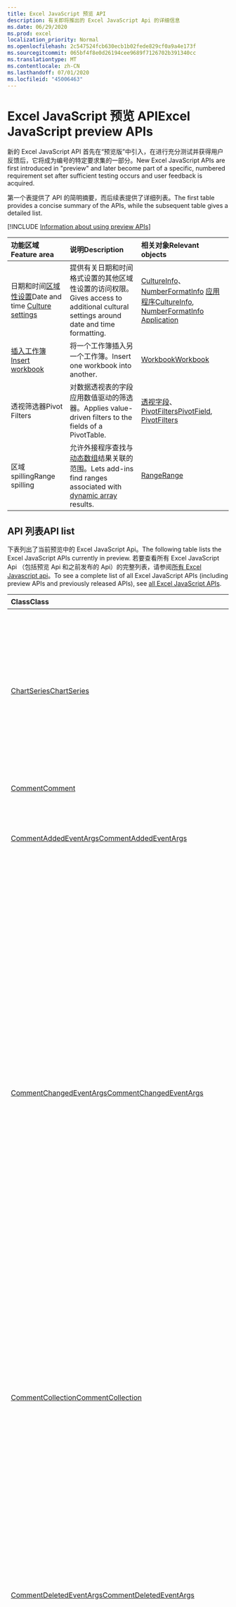 ```yaml
---
title: Excel JavaScript 预览 API
description: 有关即将推出的 Excel JavaScript Api 的详细信息
ms.date: 06/29/2020
ms.prod: excel
localization_priority: Normal
ms.openlocfilehash: 2c547524fcb630ecb1b02fede829cf0a9a4e173f
ms.sourcegitcommit: 065bf4f8e0d26194cee9689f7126702b391340cc
ms.translationtype: MT
ms.contentlocale: zh-CN
ms.lasthandoff: 07/01/2020
ms.locfileid: "45006463"
---
```

# <a name="excel-javascript-preview-apis"></a><span data-ttu-id="4e0f2-103">Excel JavaScript 预览 API</span><span class="sxs-lookup"><span data-stu-id="4e0f2-103">Excel JavaScript preview APIs</span></span>

<span data-ttu-id="4e0f2-104">新的 Excel JavaScript API 首先在“预览版”中引入，在进行充分测试并获得用户反馈后，它将成为编号的特定要求集的一部分。</span><span class="sxs-lookup"><span data-stu-id="4e0f2-104">New Excel JavaScript APIs are first introduced in "preview" and later become part of a specific, numbered requirement set after sufficient testing occurs and user feedback is acquired.</span></span>

<span data-ttu-id="4e0f2-105">第一个表提供了 API 的简明摘要，而后续表提供了详细列表。</span><span class="sxs-lookup"><span data-stu-id="4e0f2-105">The first table provides a concise summary of the APIs, while the subsequent table gives a detailed list.</span></span>

[!INCLUDE [Information about using preview APIs](../../includes/using-preview-apis-host.md)]

| <span data-ttu-id="4e0f2-106">功能区域</span><span class="sxs-lookup"><span data-stu-id="4e0f2-106">Feature area</span></span> | <span data-ttu-id="4e0f2-107">说明</span><span class="sxs-lookup"><span data-stu-id="4e0f2-107">Description</span></span> | <span data-ttu-id="4e0f2-108">相关对象</span><span class="sxs-lookup"><span data-stu-id="4e0f2-108">Relevant objects</span></span> |
|:--- |:--- |:--- |
| <span data-ttu-id="4e0f2-109">日期和时间[区域性设置](../../excel/excel-add-ins-workbooks.md#access-application-culture-settings)</span><span class="sxs-lookup"><span data-stu-id="4e0f2-109">Date and time [Culture settings](../../excel/excel-add-ins-workbooks.md#access-application-culture-settings)</span></span> | <span data-ttu-id="4e0f2-110">提供有关日期和时间格式设置的其他区域性设置的访问权限。</span><span class="sxs-lookup"><span data-stu-id="4e0f2-110">Gives access to additional cultural settings around date and time formatting.</span></span> | <span data-ttu-id="4e0f2-111">[CultureInfo](/javascript/api/excel/excel.cultureinfo)、 [NumberFormatInfo](/javascript/api/excel/excel.numberformatinfo) [应用程序](/javascript/api/excel/excel.application)</span><span class="sxs-lookup"><span data-stu-id="4e0f2-111">[CultureInfo](/javascript/api/excel/excel.cultureinfo), [NumberFormatInfo](/javascript/api/excel/excel.numberformatinfo) [Application](/javascript/api/excel/excel.application)</span></span> |
| [<span data-ttu-id="4e0f2-112">插入工作簿</span><span class="sxs-lookup"><span data-stu-id="4e0f2-112">Insert workbook</span></span>](../../excel/excel-add-ins-workbooks.md#insert-a-copy-of-an-existing-workbook-into-the-current-one-preview) | <span data-ttu-id="4e0f2-113">将一个工作簿插入另一个工作簿。</span><span class="sxs-lookup"><span data-stu-id="4e0f2-113">Insert one workbook into another.</span></span>  | [<span data-ttu-id="4e0f2-114">Workbook</span><span class="sxs-lookup"><span data-stu-id="4e0f2-114">Workbook</span></span>](/javascript/api/excel/excel.worksheetcollection) |
| <span data-ttu-id="4e0f2-115">透视筛选器</span><span class="sxs-lookup"><span data-stu-id="4e0f2-115">Pivot Filters</span></span> | <span data-ttu-id="4e0f2-116">对数据透视表的字段应用数值驱动的筛选器。</span><span class="sxs-lookup"><span data-stu-id="4e0f2-116">Applies value-driven filters to the fields of a PivotTable.</span></span> | <span data-ttu-id="4e0f2-117">[透视字段](/javascript/api/excel/excel.pivotfield#applyfilter-filter-)、 [PivotFilters](/javascript/api/excel/excel.pivotFilters)</span><span class="sxs-lookup"><span data-stu-id="4e0f2-117">[PivotField](/javascript/api/excel/excel.pivotfield#applyfilter-filter-), [PivotFilters](/javascript/api/excel/excel.pivotFilters)</span></span> |
|<span data-ttu-id="4e0f2-118">区域 spilling</span><span class="sxs-lookup"><span data-stu-id="4e0f2-118">Range spilling</span></span> | <span data-ttu-id="4e0f2-119">允许外接程序查找与[动态数组](https://support.microsoft.com/office/205c6b06-03ba-4151-89a1-87a7eb36e531)结果关联的范围。</span><span class="sxs-lookup"><span data-stu-id="4e0f2-119">Lets add-ins find ranges associated with [dynamic array](https://support.microsoft.com/office/205c6b06-03ba-4151-89a1-87a7eb36e531) results.</span></span> | [<span data-ttu-id="4e0f2-120">Range</span><span class="sxs-lookup"><span data-stu-id="4e0f2-120">Range</span></span>](/javascript/api/excel/excel.range) |

## <a name="api-list"></a><span data-ttu-id="4e0f2-121">API 列表</span><span class="sxs-lookup"><span data-stu-id="4e0f2-121">API list</span></span>

<span data-ttu-id="4e0f2-122">下表列出了当前预览中的 Excel JavaScript Api。</span><span class="sxs-lookup"><span data-stu-id="4e0f2-122">The following table lists the Excel JavaScript APIs currently in preview.</span></span> <span data-ttu-id="4e0f2-123">若要查看所有 Excel JavaScript Api （包括预览 Api 和之前发布的 Api）的完整列表，请参阅[所有 Excel Javascript api](/javascript/api/excel?view=excel-js-preview)。</span><span class="sxs-lookup"><span data-stu-id="4e0f2-123">To see a complete list of all Excel JavaScript APIs (including preview APIs and previously released APIs), see [all Excel JavaScript APIs](/javascript/api/excel?view=excel-js-preview).</span></span>

| <span data-ttu-id="4e0f2-124">Class</span><span class="sxs-lookup"><span data-stu-id="4e0f2-124">Class</span></span> | <span data-ttu-id="4e0f2-125">域</span><span class="sxs-lookup"><span data-stu-id="4e0f2-125">Fields</span></span> | <span data-ttu-id="4e0f2-126">说明</span><span class="sxs-lookup"><span data-stu-id="4e0f2-126">Description</span></span> |
|:---|:---|:---|
|[<span data-ttu-id="4e0f2-127">ChartSeries</span><span class="sxs-lookup"><span data-stu-id="4e0f2-127">ChartSeries</span></span>](/javascript/api/excel/excel.chartseries)|[<span data-ttu-id="4e0f2-128">getDimensionValues （维： ChartSeriesDimension）</span><span class="sxs-lookup"><span data-stu-id="4e0f2-128">getDimensionValues(dimension: Excel.ChartSeriesDimension)</span></span>](/javascript/api/excel/excel.chartseries#getdimensionvalues-dimension-)|<span data-ttu-id="4e0f2-129">从图表系列的单个维中获取值。</span><span class="sxs-lookup"><span data-stu-id="4e0f2-129">Gets the values from a single dimension of the chart series.</span></span> <span data-ttu-id="4e0f2-130">这些值可以是类别值，也可以是数据值，具体取决于指定的维度和为图表系列映射数据的方式。</span><span class="sxs-lookup"><span data-stu-id="4e0f2-130">These could be either category values or data values, depending on the dimension specified and how the data is mapped for the chart series.</span></span>|
|[<span data-ttu-id="4e0f2-131">Comment</span><span class="sxs-lookup"><span data-stu-id="4e0f2-131">Comment</span></span>](/javascript/api/excel/excel.comment)|[<span data-ttu-id="4e0f2-132">contentType</span><span class="sxs-lookup"><span data-stu-id="4e0f2-132">contentType</span></span>](/javascript/api/excel/excel.comment#contenttype)|<span data-ttu-id="4e0f2-133">获取注释的内容类型。</span><span class="sxs-lookup"><span data-stu-id="4e0f2-133">Gets the content type of the comment.</span></span>|
|[<span data-ttu-id="4e0f2-134">CommentAddedEventArgs</span><span class="sxs-lookup"><span data-stu-id="4e0f2-134">CommentAddedEventArgs</span></span>](/javascript/api/excel/excel.commentaddedeventargs)|[<span data-ttu-id="4e0f2-135">commentDetails</span><span class="sxs-lookup"><span data-stu-id="4e0f2-135">commentDetails</span></span>](/javascript/api/excel/excel.commentaddedeventargs#commentdetails)|<span data-ttu-id="4e0f2-136">获取 `CommentDetail` 包含其相关答复的注释 ID 和 id 的数组。</span><span class="sxs-lookup"><span data-stu-id="4e0f2-136">Gets the `CommentDetail` array that contains the comment ID and IDs of its related replies.</span></span>|
||[<span data-ttu-id="4e0f2-137">source</span><span class="sxs-lookup"><span data-stu-id="4e0f2-137">source</span></span>](/javascript/api/excel/excel.commentaddedeventargs#source)|<span data-ttu-id="4e0f2-138">指定时间源。</span><span class="sxs-lookup"><span data-stu-id="4e0f2-138">Specifies the source of the event.</span></span> <span data-ttu-id="4e0f2-139">有关详细信息，请参阅 `Excel.EventSource`。</span><span class="sxs-lookup"><span data-stu-id="4e0f2-139">See `Excel.EventSource` for details.</span></span>|
||[<span data-ttu-id="4e0f2-140">type</span><span class="sxs-lookup"><span data-stu-id="4e0f2-140">type</span></span>](/javascript/api/excel/excel.commentaddedeventargs#type)|<span data-ttu-id="4e0f2-141">获取事件的类型。</span><span class="sxs-lookup"><span data-stu-id="4e0f2-141">Gets the type of the event.</span></span> <span data-ttu-id="4e0f2-142">有关详细信息，请参阅 `Excel.EventType`。</span><span class="sxs-lookup"><span data-stu-id="4e0f2-142">See `Excel.EventType` for details.</span></span>|
||[<span data-ttu-id="4e0f2-143">worksheetId</span><span class="sxs-lookup"><span data-stu-id="4e0f2-143">worksheetId</span></span>](/javascript/api/excel/excel.commentaddedeventargs#worksheetid)|<span data-ttu-id="4e0f2-144">获取发生事件的工作表的 ID。</span><span class="sxs-lookup"><span data-stu-id="4e0f2-144">Gets the ID of the worksheet in which the event happened.</span></span>|
|[<span data-ttu-id="4e0f2-145">CommentChangedEventArgs</span><span class="sxs-lookup"><span data-stu-id="4e0f2-145">CommentChangedEventArgs</span></span>](/javascript/api/excel/excel.commentchangedeventargs)|[<span data-ttu-id="4e0f2-146">changeType</span><span class="sxs-lookup"><span data-stu-id="4e0f2-146">changeType</span></span>](/javascript/api/excel/excel.commentchangedeventargs#changetype)|<span data-ttu-id="4e0f2-147">获取表示已更改事件的触发方式的更改类型。</span><span class="sxs-lookup"><span data-stu-id="4e0f2-147">Gets the change type that represents how the changed event is triggered.</span></span>|
||[<span data-ttu-id="4e0f2-148">commentDetails</span><span class="sxs-lookup"><span data-stu-id="4e0f2-148">commentDetails</span></span>](/javascript/api/excel/excel.commentchangedeventargs#commentdetails)|<span data-ttu-id="4e0f2-149">获取 `CommentDetail` 包含其相关答复的注释 ID 和 id 的数组。</span><span class="sxs-lookup"><span data-stu-id="4e0f2-149">Gets the `CommentDetail` array which contains the comment ID and IDs of its related replies.</span></span>|
||[<span data-ttu-id="4e0f2-150">source</span><span class="sxs-lookup"><span data-stu-id="4e0f2-150">source</span></span>](/javascript/api/excel/excel.commentchangedeventargs#source)|<span data-ttu-id="4e0f2-151">指定时间源。</span><span class="sxs-lookup"><span data-stu-id="4e0f2-151">Specifies the source of the event.</span></span> <span data-ttu-id="4e0f2-152">有关详细信息，请参阅 `Excel.EventSource`。</span><span class="sxs-lookup"><span data-stu-id="4e0f2-152">See `Excel.EventSource` for details.</span></span>|
||[<span data-ttu-id="4e0f2-153">type</span><span class="sxs-lookup"><span data-stu-id="4e0f2-153">type</span></span>](/javascript/api/excel/excel.commentchangedeventargs#type)|<span data-ttu-id="4e0f2-154">获取事件的类型。</span><span class="sxs-lookup"><span data-stu-id="4e0f2-154">Gets the type of the event.</span></span> <span data-ttu-id="4e0f2-155">有关详细信息，请参阅 `Excel.EventType`。</span><span class="sxs-lookup"><span data-stu-id="4e0f2-155">See `Excel.EventType` for details.</span></span>|
||[<span data-ttu-id="4e0f2-156">worksheetId</span><span class="sxs-lookup"><span data-stu-id="4e0f2-156">worksheetId</span></span>](/javascript/api/excel/excel.commentchangedeventargs#worksheetid)|<span data-ttu-id="4e0f2-157">获取发生事件的工作表的 ID。</span><span class="sxs-lookup"><span data-stu-id="4e0f2-157">Gets the ID of the worksheet in which the event happened.</span></span>|
|[<span data-ttu-id="4e0f2-158">CommentCollection</span><span class="sxs-lookup"><span data-stu-id="4e0f2-158">CommentCollection</span></span>](/javascript/api/excel/excel.commentcollection)|[<span data-ttu-id="4e0f2-159">onAdded</span><span class="sxs-lookup"><span data-stu-id="4e0f2-159">onAdded</span></span>](/javascript/api/excel/excel.commentcollection#onadded)|<span data-ttu-id="4e0f2-160">添加注释时发生。</span><span class="sxs-lookup"><span data-stu-id="4e0f2-160">Occurs when the comments are added.</span></span>|
||[<span data-ttu-id="4e0f2-161">onChanged</span><span class="sxs-lookup"><span data-stu-id="4e0f2-161">onChanged</span></span>](/javascript/api/excel/excel.commentcollection#onchanged)|<span data-ttu-id="4e0f2-162">当注释集合中的批注或答复发生更改时发生，包括答复被删除的时间。</span><span class="sxs-lookup"><span data-stu-id="4e0f2-162">Occurs when comments or replies in a comment collection are changed, including when replies are deleted.</span></span>|
||[<span data-ttu-id="4e0f2-163">onDeleted</span><span class="sxs-lookup"><span data-stu-id="4e0f2-163">onDeleted</span></span>](/javascript/api/excel/excel.commentcollection#ondeleted)|<span data-ttu-id="4e0f2-164">在注释集合中删除批注时发生。</span><span class="sxs-lookup"><span data-stu-id="4e0f2-164">Occurs when comments are deleted in the comment collection.</span></span>|
|[<span data-ttu-id="4e0f2-165">CommentDeletedEventArgs</span><span class="sxs-lookup"><span data-stu-id="4e0f2-165">CommentDeletedEventArgs</span></span>](/javascript/api/excel/excel.commentdeletedeventargs)|[<span data-ttu-id="4e0f2-166">commentDetails</span><span class="sxs-lookup"><span data-stu-id="4e0f2-166">commentDetails</span></span>](/javascript/api/excel/excel.commentdeletedeventargs#commentdetails)|<span data-ttu-id="4e0f2-167">获取 `CommentDetail` 包含其相关答复的注释 ID 和 id 的数组。</span><span class="sxs-lookup"><span data-stu-id="4e0f2-167">Gets the `CommentDetail` array that contains the comment ID and IDs of its related replies.</span></span>|
||[<span data-ttu-id="4e0f2-168">source</span><span class="sxs-lookup"><span data-stu-id="4e0f2-168">source</span></span>](/javascript/api/excel/excel.commentdeletedeventargs#source)|<span data-ttu-id="4e0f2-169">指定时间源。</span><span class="sxs-lookup"><span data-stu-id="4e0f2-169">Specifies the source of the event.</span></span> <span data-ttu-id="4e0f2-170">有关详细信息，请参阅 `Excel.EventSource`。</span><span class="sxs-lookup"><span data-stu-id="4e0f2-170">See `Excel.EventSource` for details.</span></span>|
||[<span data-ttu-id="4e0f2-171">type</span><span class="sxs-lookup"><span data-stu-id="4e0f2-171">type</span></span>](/javascript/api/excel/excel.commentdeletedeventargs#type)|<span data-ttu-id="4e0f2-172">获取事件的类型。</span><span class="sxs-lookup"><span data-stu-id="4e0f2-172">Gets the type of the event.</span></span> <span data-ttu-id="4e0f2-173">有关详细信息，请参阅 `Excel.EventType`。</span><span class="sxs-lookup"><span data-stu-id="4e0f2-173">See `Excel.EventType` for details.</span></span>|
||[<span data-ttu-id="4e0f2-174">worksheetId</span><span class="sxs-lookup"><span data-stu-id="4e0f2-174">worksheetId</span></span>](/javascript/api/excel/excel.commentdeletedeventargs#worksheetid)|<span data-ttu-id="4e0f2-175">获取发生事件的工作表的 ID。</span><span class="sxs-lookup"><span data-stu-id="4e0f2-175">Gets the ID of the worksheet in which the event happened.</span></span>|
|[<span data-ttu-id="4e0f2-176">CommentDetail</span><span class="sxs-lookup"><span data-stu-id="4e0f2-176">CommentDetail</span></span>](/javascript/api/excel/excel.commentdetail)|[<span data-ttu-id="4e0f2-177">commentId</span><span class="sxs-lookup"><span data-stu-id="4e0f2-177">commentId</span></span>](/javascript/api/excel/excel.commentdetail#commentid)|<span data-ttu-id="4e0f2-178">表示注释的 ID。</span><span class="sxs-lookup"><span data-stu-id="4e0f2-178">Represents the ID of comment.</span></span>|
||[<span data-ttu-id="4e0f2-179">replyIds</span><span class="sxs-lookup"><span data-stu-id="4e0f2-179">replyIds</span></span>](/javascript/api/excel/excel.commentdetail#replyids)|<span data-ttu-id="4e0f2-180">表示相关答复的 Id 属于注释。</span><span class="sxs-lookup"><span data-stu-id="4e0f2-180">Represents the IDs of the related replies belong to comment.</span></span>|
|[<span data-ttu-id="4e0f2-181">CommentReply</span><span class="sxs-lookup"><span data-stu-id="4e0f2-181">CommentReply</span></span>](/javascript/api/excel/excel.commentreply)|[<span data-ttu-id="4e0f2-182">contentType</span><span class="sxs-lookup"><span data-stu-id="4e0f2-182">contentType</span></span>](/javascript/api/excel/excel.commentreply#contenttype)|<span data-ttu-id="4e0f2-183">答复的内容类型。</span><span class="sxs-lookup"><span data-stu-id="4e0f2-183">The content type of the reply.</span></span>|
|[<span data-ttu-id="4e0f2-184">CultureInfo</span><span class="sxs-lookup"><span data-stu-id="4e0f2-184">CultureInfo</span></span>](/javascript/api/excel/excel.cultureinfo)|[<span data-ttu-id="4e0f2-185">datetimeFormat</span><span class="sxs-lookup"><span data-stu-id="4e0f2-185">datetimeFormat</span></span>](/javascript/api/excel/excel.cultureinfo#datetimeformat)|<span data-ttu-id="4e0f2-186">定义适当的区域性格式，以显示日期和时间。</span><span class="sxs-lookup"><span data-stu-id="4e0f2-186">Defines the culturally appropriate format of displaying date and time.</span></span> <span data-ttu-id="4e0f2-187">这取决于当前的系统区域性设置。</span><span class="sxs-lookup"><span data-stu-id="4e0f2-187">This is based on current system culture settings.</span></span>|
|[<span data-ttu-id="4e0f2-188">格式</span><span class="sxs-lookup"><span data-stu-id="4e0f2-188">DatetimeFormatInfo</span></span>](/javascript/api/excel/excel.datetimeformatinfo)|[<span data-ttu-id="4e0f2-189">dateSeparator</span><span class="sxs-lookup"><span data-stu-id="4e0f2-189">dateSeparator</span></span>](/javascript/api/excel/excel.datetimeformatinfo#dateseparator)|<span data-ttu-id="4e0f2-190">获取用作日期分隔符的字符串。</span><span class="sxs-lookup"><span data-stu-id="4e0f2-190">Gets the string used as the date separator.</span></span> <span data-ttu-id="4e0f2-191">这取决于当前的系统设置。</span><span class="sxs-lookup"><span data-stu-id="4e0f2-191">This is based on current system settings.</span></span>|
||[<span data-ttu-id="4e0f2-192">longDatePattern</span><span class="sxs-lookup"><span data-stu-id="4e0f2-192">longDatePattern</span></span>](/javascript/api/excel/excel.datetimeformatinfo#longdatepattern)|<span data-ttu-id="4e0f2-193">获取长日期值的格式字符串。</span><span class="sxs-lookup"><span data-stu-id="4e0f2-193">Gets the format string for a long date value.</span></span> <span data-ttu-id="4e0f2-194">这取决于当前的系统设置。</span><span class="sxs-lookup"><span data-stu-id="4e0f2-194">This is based on current system settings.</span></span>|
||[<span data-ttu-id="4e0f2-195">longTimePattern</span><span class="sxs-lookup"><span data-stu-id="4e0f2-195">longTimePattern</span></span>](/javascript/api/excel/excel.datetimeformatinfo#longtimepattern)|<span data-ttu-id="4e0f2-196">获取长时间值的格式字符串。</span><span class="sxs-lookup"><span data-stu-id="4e0f2-196">Gets the format string for a long time value.</span></span> <span data-ttu-id="4e0f2-197">这取决于当前的系统设置。</span><span class="sxs-lookup"><span data-stu-id="4e0f2-197">This is based on current system settings.</span></span>|
||[<span data-ttu-id="4e0f2-198">shortDatePattern</span><span class="sxs-lookup"><span data-stu-id="4e0f2-198">shortDatePattern</span></span>](/javascript/api/excel/excel.datetimeformatinfo#shortdatepattern)|<span data-ttu-id="4e0f2-199">获取短日期值的格式字符串。</span><span class="sxs-lookup"><span data-stu-id="4e0f2-199">Gets the format string for a short date value.</span></span> <span data-ttu-id="4e0f2-200">这取决于当前的系统设置。</span><span class="sxs-lookup"><span data-stu-id="4e0f2-200">This is based on current system settings.</span></span>|
||[<span data-ttu-id="4e0f2-201">timeSeparator</span><span class="sxs-lookup"><span data-stu-id="4e0f2-201">timeSeparator</span></span>](/javascript/api/excel/excel.datetimeformatinfo#timeseparator)|<span data-ttu-id="4e0f2-202">获取用作时间分隔符的字符串。</span><span class="sxs-lookup"><span data-stu-id="4e0f2-202">Gets the string used as the time separator.</span></span> <span data-ttu-id="4e0f2-203">这取决于当前的系统设置。</span><span class="sxs-lookup"><span data-stu-id="4e0f2-203">This is based on current system settings.</span></span>|
|[<span data-ttu-id="4e0f2-204">NamedSheetView</span><span class="sxs-lookup"><span data-stu-id="4e0f2-204">NamedSheetView</span></span>](/javascript/api/excel/excel.namedsheetview)|[<span data-ttu-id="4e0f2-205">activate()</span><span class="sxs-lookup"><span data-stu-id="4e0f2-205">activate()</span></span>](/javascript/api/excel/excel.namedsheetview#activate--)|<span data-ttu-id="4e0f2-206">激活此工作表视图。</span><span class="sxs-lookup"><span data-stu-id="4e0f2-206">Activates this sheet view.</span></span> <span data-ttu-id="4e0f2-207">这等效于在 Excel UI 中使用 "切换到"。</span><span class="sxs-lookup"><span data-stu-id="4e0f2-207">This is equivalent to using "Switch To" in the Excel UI.</span></span>|
||[<span data-ttu-id="4e0f2-208">delete()</span><span class="sxs-lookup"><span data-stu-id="4e0f2-208">delete()</span></span>](/javascript/api/excel/excel.namedsheetview#delete--)|<span data-ttu-id="4e0f2-209">将工作表视图从工作表中删除。</span><span class="sxs-lookup"><span data-stu-id="4e0f2-209">Removes the sheet view from the worksheet.</span></span>|
||[<span data-ttu-id="4e0f2-210">重复（name？： string）</span><span class="sxs-lookup"><span data-stu-id="4e0f2-210">duplicate(name?: string)</span></span>](/javascript/api/excel/excel.namedsheetview#duplicate-name-)|<span data-ttu-id="4e0f2-211">创建此工作表视图的副本。</span><span class="sxs-lookup"><span data-stu-id="4e0f2-211">Creates a copy of this sheet view.</span></span>|
||[<span data-ttu-id="4e0f2-212">name</span><span class="sxs-lookup"><span data-stu-id="4e0f2-212">name</span></span>](/javascript/api/excel/excel.namedsheetview#name)|<span data-ttu-id="4e0f2-213">获取或设置工作表视图的名称。</span><span class="sxs-lookup"><span data-stu-id="4e0f2-213">Gets or sets the name of the sheet view.</span></span>|
|[<span data-ttu-id="4e0f2-214">NamedSheetViewCollection</span><span class="sxs-lookup"><span data-stu-id="4e0f2-214">NamedSheetViewCollection</span></span>](/javascript/api/excel/excel.namedsheetviewcollection)|[<span data-ttu-id="4e0f2-215">add(name: string)</span><span class="sxs-lookup"><span data-stu-id="4e0f2-215">add(name: string)</span></span>](/javascript/api/excel/excel.namedsheetviewcollection#add-name-)|<span data-ttu-id="4e0f2-216">创建具有给定名称的新工作表视图。</span><span class="sxs-lookup"><span data-stu-id="4e0f2-216">Creates a new sheet view with the given name.</span></span>|
||[<span data-ttu-id="4e0f2-217">enterTemporary()</span><span class="sxs-lookup"><span data-stu-id="4e0f2-217">enterTemporary()</span></span>](/javascript/api/excel/excel.namedsheetviewcollection#entertemporary--)|<span data-ttu-id="4e0f2-218">创建并激活一个新的临时表视图。</span><span class="sxs-lookup"><span data-stu-id="4e0f2-218">Creates and activates a new temporary sheet view.</span></span>|
||[<span data-ttu-id="4e0f2-219">exit （）</span><span class="sxs-lookup"><span data-stu-id="4e0f2-219">exit()</span></span>](/javascript/api/excel/excel.namedsheetviewcollection#exit--)|<span data-ttu-id="4e0f2-220">退出当前的活动工作表视图。</span><span class="sxs-lookup"><span data-stu-id="4e0f2-220">Exits the currently active sheet view.</span></span>|
||[<span data-ttu-id="4e0f2-221">getActive()</span><span class="sxs-lookup"><span data-stu-id="4e0f2-221">getActive()</span></span>](/javascript/api/excel/excel.namedsheetviewcollection#getactive--)|<span data-ttu-id="4e0f2-222">获取工作表的当前活动工作表视图。</span><span class="sxs-lookup"><span data-stu-id="4e0f2-222">Gets the worksheet's currently active sheet view.</span></span>|
||[<span data-ttu-id="4e0f2-223">getCount()</span><span class="sxs-lookup"><span data-stu-id="4e0f2-223">getCount()</span></span>](/javascript/api/excel/excel.namedsheetviewcollection#getcount--)|<span data-ttu-id="4e0f2-224">获取此工作表中的工作表视图数。</span><span class="sxs-lookup"><span data-stu-id="4e0f2-224">Gets the number of sheet views in this worksheet.</span></span>|
||[<span data-ttu-id="4e0f2-225">getItem(key: string)</span><span class="sxs-lookup"><span data-stu-id="4e0f2-225">getItem(key: string)</span></span>](/javascript/api/excel/excel.namedsheetviewcollection#getitem-key-)|<span data-ttu-id="4e0f2-226">使用其名称获取工作表视图。</span><span class="sxs-lookup"><span data-stu-id="4e0f2-226">Gets a sheet view using its name.</span></span>|
||[<span data-ttu-id="4e0f2-227">getItemAt(index: number)</span><span class="sxs-lookup"><span data-stu-id="4e0f2-227">getItemAt(index: number)</span></span>](/javascript/api/excel/excel.namedsheetviewcollection#getitemat-index-)|<span data-ttu-id="4e0f2-228">按其在集合中的索引获取工作表视图。</span><span class="sxs-lookup"><span data-stu-id="4e0f2-228">Gets a sheet view by its index in the collection.</span></span>|
||[<span data-ttu-id="4e0f2-229">items</span><span class="sxs-lookup"><span data-stu-id="4e0f2-229">items</span></span>](/javascript/api/excel/excel.namedsheetviewcollection#items)|<span data-ttu-id="4e0f2-230">获取此集合中已加载的子项。</span><span class="sxs-lookup"><span data-stu-id="4e0f2-230">Gets the loaded child items in this collection.</span></span>|
|[<span data-ttu-id="4e0f2-231">PivotDateFilter</span><span class="sxs-lookup"><span data-stu-id="4e0f2-231">PivotDateFilter</span></span>](/javascript/api/excel/excel.pivotdatefilter)|[<span data-ttu-id="4e0f2-232">运算符</span><span class="sxs-lookup"><span data-stu-id="4e0f2-232">comparator</span></span>](/javascript/api/excel/excel.pivotdatefilter#comparator)|<span data-ttu-id="4e0f2-233">比较运算符是其他值要与其进行比较的静态值。</span><span class="sxs-lookup"><span data-stu-id="4e0f2-233">The comparator is the static value to which other values are compared.</span></span> <span data-ttu-id="4e0f2-234">比较的类型由条件定义。</span><span class="sxs-lookup"><span data-stu-id="4e0f2-234">The type of comparison is defined by the condition.</span></span>|
||[<span data-ttu-id="4e0f2-235">表达式</span><span class="sxs-lookup"><span data-stu-id="4e0f2-235">condition</span></span>](/javascript/api/excel/excel.pivotdatefilter#condition)|<span data-ttu-id="4e0f2-236">指定筛选器的条件，该条件定义了必要的筛选条件。</span><span class="sxs-lookup"><span data-stu-id="4e0f2-236">Specifies the condition for the filter, which defines the necessary filtering criteria.</span></span>|
||[<span data-ttu-id="4e0f2-237">异</span><span class="sxs-lookup"><span data-stu-id="4e0f2-237">exclusive</span></span>](/javascript/api/excel/excel.pivotdatefilter#exclusive)|<span data-ttu-id="4e0f2-238">如果为 true，则筛选*排除*满足条件的项目。</span><span class="sxs-lookup"><span data-stu-id="4e0f2-238">If true, filter *excludes* items that meet criteria.</span></span> <span data-ttu-id="4e0f2-239">默认值为 false （筛选以包含满足条件的项目）。</span><span class="sxs-lookup"><span data-stu-id="4e0f2-239">The default is false (filter to include items that meet criteria).</span></span>|
||[<span data-ttu-id="4e0f2-240">lowerBound</span><span class="sxs-lookup"><span data-stu-id="4e0f2-240">lowerBound</span></span>](/javascript/api/excel/excel.pivotdatefilter#lowerbound)|<span data-ttu-id="4e0f2-241">筛选条件范围的下限 `Between` 。</span><span class="sxs-lookup"><span data-stu-id="4e0f2-241">The lower-bound of the range for the `Between` filter condition.</span></span>|
||[<span data-ttu-id="4e0f2-242">upperBound</span><span class="sxs-lookup"><span data-stu-id="4e0f2-242">upperBound</span></span>](/javascript/api/excel/excel.pivotdatefilter#upperbound)|<span data-ttu-id="4e0f2-243">筛选条件范围的上限 `Between` 。</span><span class="sxs-lookup"><span data-stu-id="4e0f2-243">The upper-bound of the range for the `Between` filter condition.</span></span>|
||[<span data-ttu-id="4e0f2-244">wholeDays</span><span class="sxs-lookup"><span data-stu-id="4e0f2-244">wholeDays</span></span>](/javascript/api/excel/excel.pivotdatefilter#wholedays)|<span data-ttu-id="4e0f2-245">对于 `Equals` 、 `Before` 、 `After` 和 `Between` 筛选条件，指示是否应将比较作为全天进行。</span><span class="sxs-lookup"><span data-stu-id="4e0f2-245">For `Equals`, `Before`, `After`, and `Between` filter conditions, indicates if comparisons should be made as whole days.</span></span>|
|[<span data-ttu-id="4e0f2-246">PivotField</span><span class="sxs-lookup"><span data-stu-id="4e0f2-246">PivotField</span></span>](/javascript/api/excel/excel.pivotfield)|[<span data-ttu-id="4e0f2-247">applyFilter （filter： PivotFilters）</span><span class="sxs-lookup"><span data-stu-id="4e0f2-247">applyFilter(filter: Excel.PivotFilters)</span></span>](/javascript/api/excel/excel.pivotfield#applyfilter-filter-)|<span data-ttu-id="4e0f2-248">设置一个或多个字段的当前 PivotFilters，并将其应用于字段。</span><span class="sxs-lookup"><span data-stu-id="4e0f2-248">Sets one or more of the field's current PivotFilters and applies them to the field.</span></span>|
||[<span data-ttu-id="4e0f2-249">clearAllFilters （）</span><span class="sxs-lookup"><span data-stu-id="4e0f2-249">clearAllFilters()</span></span>](/javascript/api/excel/excel.pivotfield#clearallfilters--)|<span data-ttu-id="4e0f2-250">从字段的所有筛选器中清除所有条件。</span><span class="sxs-lookup"><span data-stu-id="4e0f2-250">Clears all criteria from all of the field's filters.</span></span> <span data-ttu-id="4e0f2-251">这将删除对字段的任何活动筛选。</span><span class="sxs-lookup"><span data-stu-id="4e0f2-251">This removes any active filtering on the field.</span></span>|
||[<span data-ttu-id="4e0f2-252">clearFilter （filterType： PivotFilterType）</span><span class="sxs-lookup"><span data-stu-id="4e0f2-252">clearFilter(filterType: Excel.PivotFilterType)</span></span>](/javascript/api/excel/excel.pivotfield#clearfilter-filtertype-)|<span data-ttu-id="4e0f2-253">清除给定类型的字段筛选器中的所有现有条件（如果当前应用了一个条件）。</span><span class="sxs-lookup"><span data-stu-id="4e0f2-253">Clears all existing criteria from the field's filter of the given type (if one is currently applied).</span></span>|
||[<span data-ttu-id="4e0f2-254">getFilters()</span><span class="sxs-lookup"><span data-stu-id="4e0f2-254">getFilters()</span></span>](/javascript/api/excel/excel.pivotfield#getfilters--)|<span data-ttu-id="4e0f2-255">获取当前应用于字段的所有筛选器。</span><span class="sxs-lookup"><span data-stu-id="4e0f2-255">Gets all filters currently applied on the field.</span></span>|
||[<span data-ttu-id="4e0f2-256">isFiltered （filterType？： PivotFilterType）</span><span class="sxs-lookup"><span data-stu-id="4e0f2-256">isFiltered(filterType?: Excel.PivotFilterType)</span></span>](/javascript/api/excel/excel.pivotfield#isfiltered-filtertype-)|<span data-ttu-id="4e0f2-257">检查字段上是否有任何已应用的筛选器。</span><span class="sxs-lookup"><span data-stu-id="4e0f2-257">Checks if there are any applied filters on the field.</span></span>|
|[<span data-ttu-id="4e0f2-258">PivotFilters</span><span class="sxs-lookup"><span data-stu-id="4e0f2-258">PivotFilters</span></span>](/javascript/api/excel/excel.pivotfilters)|[<span data-ttu-id="4e0f2-259">dateFilter</span><span class="sxs-lookup"><span data-stu-id="4e0f2-259">dateFilter</span></span>](/javascript/api/excel/excel.pivotfilters#datefilter)|<span data-ttu-id="4e0f2-260">透视字段当前应用的日期筛选器。</span><span class="sxs-lookup"><span data-stu-id="4e0f2-260">The PivotField's currently applied date filter.</span></span> <span data-ttu-id="4e0f2-261">如果未应用任何值，则为 Null。</span><span class="sxs-lookup"><span data-stu-id="4e0f2-261">Null if none is applied.</span></span>|
||[<span data-ttu-id="4e0f2-262">labelFilter</span><span class="sxs-lookup"><span data-stu-id="4e0f2-262">labelFilter</span></span>](/javascript/api/excel/excel.pivotfilters#labelfilter)|<span data-ttu-id="4e0f2-263">透视字段当前应用的标签筛选器。</span><span class="sxs-lookup"><span data-stu-id="4e0f2-263">The PivotField's currently applied label filter.</span></span> <span data-ttu-id="4e0f2-264">如果未应用任何值，则为 Null。</span><span class="sxs-lookup"><span data-stu-id="4e0f2-264">Null if none is applied.</span></span>|
||[<span data-ttu-id="4e0f2-265">manualFilter</span><span class="sxs-lookup"><span data-stu-id="4e0f2-265">manualFilter</span></span>](/javascript/api/excel/excel.pivotfilters#manualfilter)|<span data-ttu-id="4e0f2-266">透视字段当前应用的手动筛选。</span><span class="sxs-lookup"><span data-stu-id="4e0f2-266">The PivotField's currently applied manual filter.</span></span> <span data-ttu-id="4e0f2-267">如果未应用任何值，则为 Null。</span><span class="sxs-lookup"><span data-stu-id="4e0f2-267">Null if none is applied.</span></span>|
||[<span data-ttu-id="4e0f2-268">valueFilter</span><span class="sxs-lookup"><span data-stu-id="4e0f2-268">valueFilter</span></span>](/javascript/api/excel/excel.pivotfilters#valuefilter)|<span data-ttu-id="4e0f2-269">透视字段当前应用的值筛选器。</span><span class="sxs-lookup"><span data-stu-id="4e0f2-269">The PivotField's currently applied value filter.</span></span> <span data-ttu-id="4e0f2-270">如果未应用任何值，则为 Null。</span><span class="sxs-lookup"><span data-stu-id="4e0f2-270">Null if none is applied.</span></span>|
|[<span data-ttu-id="4e0f2-271">PivotLabelFilter</span><span class="sxs-lookup"><span data-stu-id="4e0f2-271">PivotLabelFilter</span></span>](/javascript/api/excel/excel.pivotlabelfilter)|[<span data-ttu-id="4e0f2-272">运算符</span><span class="sxs-lookup"><span data-stu-id="4e0f2-272">comparator</span></span>](/javascript/api/excel/excel.pivotlabelfilter#comparator)|<span data-ttu-id="4e0f2-273">比较运算符是其他值要与其进行比较的静态值。</span><span class="sxs-lookup"><span data-stu-id="4e0f2-273">The comparator is the static value to which other values are compared.</span></span> <span data-ttu-id="4e0f2-274">比较的类型由条件定义。</span><span class="sxs-lookup"><span data-stu-id="4e0f2-274">The type of comparison is defined by the condition.</span></span>|
||[<span data-ttu-id="4e0f2-275">表达式</span><span class="sxs-lookup"><span data-stu-id="4e0f2-275">condition</span></span>](/javascript/api/excel/excel.pivotlabelfilter#condition)|<span data-ttu-id="4e0f2-276">指定筛选器的条件，该条件定义了必要的筛选条件。</span><span class="sxs-lookup"><span data-stu-id="4e0f2-276">Specifies the condition for the filter, which defines the necessary filtering criteria.</span></span>|
||[<span data-ttu-id="4e0f2-277">异</span><span class="sxs-lookup"><span data-stu-id="4e0f2-277">exclusive</span></span>](/javascript/api/excel/excel.pivotlabelfilter#exclusive)|<span data-ttu-id="4e0f2-278">如果为 true，则筛选*排除*满足条件的项目。</span><span class="sxs-lookup"><span data-stu-id="4e0f2-278">If true, filter *excludes* items that meet criteria.</span></span> <span data-ttu-id="4e0f2-279">默认值为 false （筛选以包含满足条件的项目）。</span><span class="sxs-lookup"><span data-stu-id="4e0f2-279">The default is false (filter to include items that meet criteria).</span></span>|
||[<span data-ttu-id="4e0f2-280">lowerBound</span><span class="sxs-lookup"><span data-stu-id="4e0f2-280">lowerBound</span></span>](/javascript/api/excel/excel.pivotlabelfilter#lowerbound)|<span data-ttu-id="4e0f2-281">筛选条件之间的范围的下限。</span><span class="sxs-lookup"><span data-stu-id="4e0f2-281">The lower-bound of the range for the Between filter condition.</span></span>|
||[<span data-ttu-id="4e0f2-282">substring</span><span class="sxs-lookup"><span data-stu-id="4e0f2-282">substring</span></span>](/javascript/api/excel/excel.pivotlabelfilter#substring)|<span data-ttu-id="4e0f2-283">用于 `BeginsWith` 、 `EndsWith` 和筛选条件的子字符串 `Contains` 。</span><span class="sxs-lookup"><span data-stu-id="4e0f2-283">The substring used for `BeginsWith`, `EndsWith`, and `Contains` filter conditions.</span></span>|
||[<span data-ttu-id="4e0f2-284">upperBound</span><span class="sxs-lookup"><span data-stu-id="4e0f2-284">upperBound</span></span>](/javascript/api/excel/excel.pivotlabelfilter#upperbound)|<span data-ttu-id="4e0f2-285">筛选条件之间的范围的上限。</span><span class="sxs-lookup"><span data-stu-id="4e0f2-285">The upper-bound of the range for the Between filter condition.</span></span>|
|[<span data-ttu-id="4e0f2-286">PivotLayout</span><span class="sxs-lookup"><span data-stu-id="4e0f2-286">PivotLayout</span></span>](/javascript/api/excel/excel.pivotlayout)|[<span data-ttu-id="4e0f2-287">getCell(dataHierarchy: DataPivotHierarchy \| string, rowItems: Array<PivotItem \| string>, columnItems: Array<PivotItem \| string>)</span><span class="sxs-lookup"><span data-stu-id="4e0f2-287">getCell(dataHierarchy: DataPivotHierarchy \| string, rowItems: Array<PivotItem \| string>, columnItems: Array<PivotItem \| string>)</span></span>](/javascript/api/excel/excel.pivotlayout#getcell-datahierarchy--rowitems--columnitems-)|<span data-ttu-id="4e0f2-288">根据数据层次结构以及各自层次结构的行和列项，获取数据透视表中的唯一单元格。</span><span class="sxs-lookup"><span data-stu-id="4e0f2-288">Gets a unique cell in the PivotTable based on a data hierarchy and the row and column items of their respective hierarchies.</span></span> <span data-ttu-id="4e0f2-289">返回的单元格是给定行和列的交集，其中包含来自给定层次结构的数据。</span><span class="sxs-lookup"><span data-stu-id="4e0f2-289">The returned cell is the intersection of the given row and column that contains the data from the given hierarchy.</span></span> <span data-ttu-id="4e0f2-290">此方法与在特定单元格上调用 getPivotItems 和 getDataHierarchy 相反。</span><span class="sxs-lookup"><span data-stu-id="4e0f2-290">This method is the inverse of calling getPivotItems and getDataHierarchy on a particular cell.</span></span>|
||[<span data-ttu-id="4e0f2-291">pivotStyle</span><span class="sxs-lookup"><span data-stu-id="4e0f2-291">pivotStyle</span></span>](/javascript/api/excel/excel.pivotlayout#pivotstyle)|<span data-ttu-id="4e0f2-292">应用于数据透视表的样式。</span><span class="sxs-lookup"><span data-stu-id="4e0f2-292">The style applied to the PivotTable.</span></span>|
||[<span data-ttu-id="4e0f2-293">setStyle （style： string \| PivotTableStyle \| BuiltInPivotTableStyle）</span><span class="sxs-lookup"><span data-stu-id="4e0f2-293">setStyle(style: string \| PivotTableStyle \| BuiltInPivotTableStyle)</span></span>](/javascript/api/excel/excel.pivotlayout#setstyle-style-)|<span data-ttu-id="4e0f2-294">设置应用于数据透视表的样式。</span><span class="sxs-lookup"><span data-stu-id="4e0f2-294">Sets the style applied to the PivotTable.</span></span>|
|[<span data-ttu-id="4e0f2-295">PivotManualFilter</span><span class="sxs-lookup"><span data-stu-id="4e0f2-295">PivotManualFilter</span></span>](/javascript/api/excel/excel.pivotmanualfilter)|[<span data-ttu-id="4e0f2-296">selectedItems</span><span class="sxs-lookup"><span data-stu-id="4e0f2-296">selectedItems</span></span>](/javascript/api/excel/excel.pivotmanualfilter#selecteditems)|<span data-ttu-id="4e0f2-297">要手动筛选的选定项的列表。</span><span class="sxs-lookup"><span data-stu-id="4e0f2-297">A list of selected items to manually filter.</span></span> <span data-ttu-id="4e0f2-298">这些项必须是所选字段中现有和有效的项。</span><span class="sxs-lookup"><span data-stu-id="4e0f2-298">These must be existing and valid items from the chosen field.</span></span>|
|[<span data-ttu-id="4e0f2-299">PivotTable</span><span class="sxs-lookup"><span data-stu-id="4e0f2-299">PivotTable</span></span>](/javascript/api/excel/excel.pivottable)|[<span data-ttu-id="4e0f2-300">allowMultipleFiltersPerField</span><span class="sxs-lookup"><span data-stu-id="4e0f2-300">allowMultipleFiltersPerField</span></span>](/javascript/api/excel/excel.pivottable#allowmultiplefiltersperfield)|<span data-ttu-id="4e0f2-301">指定数据透视表是否允许对表中给定的透视字段上的多个 PivotFilters 进行应用。</span><span class="sxs-lookup"><span data-stu-id="4e0f2-301">Specifies if the PivotTable allows the application of multiple PivotFilters on a given PivotField in the table.</span></span>|
|[<span data-ttu-id="4e0f2-302">PivotValueFilter</span><span class="sxs-lookup"><span data-stu-id="4e0f2-302">PivotValueFilter</span></span>](/javascript/api/excel/excel.pivotvaluefilter)|[<span data-ttu-id="4e0f2-303">运算符</span><span class="sxs-lookup"><span data-stu-id="4e0f2-303">comparator</span></span>](/javascript/api/excel/excel.pivotvaluefilter#comparator)|<span data-ttu-id="4e0f2-304">比较运算符是其他值要与其进行比较的静态值。</span><span class="sxs-lookup"><span data-stu-id="4e0f2-304">The comparator is the static value to which other values are compared.</span></span> <span data-ttu-id="4e0f2-305">比较的类型由条件定义。</span><span class="sxs-lookup"><span data-stu-id="4e0f2-305">The type of comparison is defined by the condition.</span></span>|
||[<span data-ttu-id="4e0f2-306">表达式</span><span class="sxs-lookup"><span data-stu-id="4e0f2-306">condition</span></span>](/javascript/api/excel/excel.pivotvaluefilter#condition)|<span data-ttu-id="4e0f2-307">指定筛选器的条件，该条件定义了必要的筛选条件。</span><span class="sxs-lookup"><span data-stu-id="4e0f2-307">Specifies the condition for the filter, which defines the necessary filtering criteria.</span></span>|
||[<span data-ttu-id="4e0f2-308">异</span><span class="sxs-lookup"><span data-stu-id="4e0f2-308">exclusive</span></span>](/javascript/api/excel/excel.pivotvaluefilter#exclusive)|<span data-ttu-id="4e0f2-309">如果为 true，则筛选*排除*满足条件的项目。</span><span class="sxs-lookup"><span data-stu-id="4e0f2-309">If true, filter *excludes* items that meet criteria.</span></span> <span data-ttu-id="4e0f2-310">默认值为 false （筛选以包含满足条件的项目）。</span><span class="sxs-lookup"><span data-stu-id="4e0f2-310">The default is false (filter to include items that meet criteria).</span></span>|
||[<span data-ttu-id="4e0f2-311">lowerBound</span><span class="sxs-lookup"><span data-stu-id="4e0f2-311">lowerBound</span></span>](/javascript/api/excel/excel.pivotvaluefilter#lowerbound)|<span data-ttu-id="4e0f2-312">筛选条件范围的下限 `Between` 。</span><span class="sxs-lookup"><span data-stu-id="4e0f2-312">The lower-bound of the range for the `Between` filter condition.</span></span>|
||[<span data-ttu-id="4e0f2-313">selectionType</span><span class="sxs-lookup"><span data-stu-id="4e0f2-313">selectionType</span></span>](/javascript/api/excel/excel.pivotvaluefilter#selectiontype)|<span data-ttu-id="4e0f2-314">指定筛选器是用于顶部/底部 N 项、顶部/底部 N 百分比还是顶部/底部 N 求和。</span><span class="sxs-lookup"><span data-stu-id="4e0f2-314">Specifies if the filter is for the top/bottom N items, top/bottom N percent, or top/bottom N sum.</span></span>|
||[<span data-ttu-id="4e0f2-315">极限</span><span class="sxs-lookup"><span data-stu-id="4e0f2-315">threshold</span></span>](/javascript/api/excel/excel.pivotvaluefilter#threshold)|<span data-ttu-id="4e0f2-316">要针对顶部/底部筛选条件筛选的项、百分比或 sum 的 "N" 阈值数。</span><span class="sxs-lookup"><span data-stu-id="4e0f2-316">The "N" threshold number of items, percent, or sum to be filtered for a Top/Bottom filter condition.</span></span>|
||[<span data-ttu-id="4e0f2-317">upperBound</span><span class="sxs-lookup"><span data-stu-id="4e0f2-317">upperBound</span></span>](/javascript/api/excel/excel.pivotvaluefilter#upperbound)|<span data-ttu-id="4e0f2-318">筛选条件范围的上限 `Between` 。</span><span class="sxs-lookup"><span data-stu-id="4e0f2-318">The upper-bound of the range for the `Between` filter condition.</span></span>|
||[<span data-ttu-id="4e0f2-319">value</span><span class="sxs-lookup"><span data-stu-id="4e0f2-319">value</span></span>](/javascript/api/excel/excel.pivotvaluefilter#value)|<span data-ttu-id="4e0f2-320">筛选所依据的字段中所选的 "值" 的名称。</span><span class="sxs-lookup"><span data-stu-id="4e0f2-320">Name of the chosen "value" in the field by which to filter.</span></span>|
|[<span data-ttu-id="4e0f2-321">Range</span><span class="sxs-lookup"><span data-stu-id="4e0f2-321">Range</span></span>](/javascript/api/excel/excel.range)|[<span data-ttu-id="4e0f2-322">getDirectPrecedents()</span><span class="sxs-lookup"><span data-stu-id="4e0f2-322">getDirectPrecedents()</span></span>](/javascript/api/excel/excel.range#getdirectprecedents--)|<span data-ttu-id="4e0f2-323">返回一个 `WorkbookRangeAreas` object 类型的对象，该对象代表包含同一工作表或多个工作表中的单元格的所有直接引用单元格的区域。</span><span class="sxs-lookup"><span data-stu-id="4e0f2-323">Returns a `WorkbookRangeAreas` object that represents the range containing all the direct precedents of a cell in same worksheet or in multiple worksheets.</span></span>|
||[<span data-ttu-id="4e0f2-324">getMergedAreas()</span><span class="sxs-lookup"><span data-stu-id="4e0f2-324">getMergedAreas()</span></span>](/javascript/api/excel/excel.range#getmergedareas--)|<span data-ttu-id="4e0f2-325">返回一个 RangeAreas 对象，该对象代表此区域中的合并区域。</span><span class="sxs-lookup"><span data-stu-id="4e0f2-325">Returns a RangeAreas object that represents the merged areas in this range.</span></span> <span data-ttu-id="4e0f2-326">请注意，如果此范围中的合并区域计数超过512，API 将无法返回结果。</span><span class="sxs-lookup"><span data-stu-id="4e0f2-326">Note that if the merged areas count in this range is more than 512, the API will fail to return the result.</span></span>|
||[<span data-ttu-id="4e0f2-327">getPrecedents()</span><span class="sxs-lookup"><span data-stu-id="4e0f2-327">getPrecedents()</span></span>](/javascript/api/excel/excel.range#getprecedents--)|<span data-ttu-id="4e0f2-328">返回一个 `WorkbookRangeAreas` 对象，表示包含同一工作表或多个工作表中的单元格的所有引用单元格的区域。</span><span class="sxs-lookup"><span data-stu-id="4e0f2-328">Returns a `WorkbookRangeAreas` object that represents the range containing all the precedents of a cell in same worksheet or in multiple worksheets.</span></span>|
||[<span data-ttu-id="4e0f2-329">getSpillParent()</span><span class="sxs-lookup"><span data-stu-id="4e0f2-329">getSpillParent()</span></span>](/javascript/api/excel/excel.range#getspillparent--)|<span data-ttu-id="4e0f2-330">获取 Range 对象，它包含要将某个单元格溢出到的定位单元格。</span><span class="sxs-lookup"><span data-stu-id="4e0f2-330">Gets the range object containing the anchor cell for a cell getting spilled into.</span></span> <span data-ttu-id="4e0f2-331">如果应用于具有多个单元格的区域，则会失败。</span><span class="sxs-lookup"><span data-stu-id="4e0f2-331">Fails if applied to a range with more than one cell.</span></span>|
||[<span data-ttu-id="4e0f2-332">getSpillParentOrNullObject()</span><span class="sxs-lookup"><span data-stu-id="4e0f2-332">getSpillParentOrNullObject()</span></span>](/javascript/api/excel/excel.range#getspillparentornullobject--)|<span data-ttu-id="4e0f2-333">获取 Range 对象，它包含要将某个单元格溢出到的定位单元格。</span><span class="sxs-lookup"><span data-stu-id="4e0f2-333">Gets the range object containing the anchor cell for a cell getting spilled into.</span></span>|
||[<span data-ttu-id="4e0f2-334">getSpillingToRange()</span><span class="sxs-lookup"><span data-stu-id="4e0f2-334">getSpillingToRange()</span></span>](/javascript/api/excel/excel.range#getspillingtorange--)|<span data-ttu-id="4e0f2-335">获取 Range 对象，它在调用定位单元格时包含溢出区域。</span><span class="sxs-lookup"><span data-stu-id="4e0f2-335">Gets the range object containing the spill range when called on an anchor cell.</span></span> <span data-ttu-id="4e0f2-336">如果应用于具有多个单元格的区域，则会失败。</span><span class="sxs-lookup"><span data-stu-id="4e0f2-336">Fails if applied to a range with more than one cell.</span></span>|
||[<span data-ttu-id="4e0f2-337">getSpillingToRangeOrNullObject()</span><span class="sxs-lookup"><span data-stu-id="4e0f2-337">getSpillingToRangeOrNullObject()</span></span>](/javascript/api/excel/excel.range#getspillingtorangeornullobject--)|<span data-ttu-id="4e0f2-338">获取 Range 对象，它在调用定位单元格时包含溢出区域。</span><span class="sxs-lookup"><span data-stu-id="4e0f2-338">Gets the range object containing the spill range when called on an anchor cell.</span></span>|
||[<span data-ttu-id="4e0f2-339">hasSpill</span><span class="sxs-lookup"><span data-stu-id="4e0f2-339">hasSpill</span></span>](/javascript/api/excel/excel.range#hasspill)|<span data-ttu-id="4e0f2-340">表示所有单元格是否都具有溢出边框。</span><span class="sxs-lookup"><span data-stu-id="4e0f2-340">Represents if all cells have a spill border.</span></span>|
||[<span data-ttu-id="4e0f2-341">numberFormatCategories</span><span class="sxs-lookup"><span data-stu-id="4e0f2-341">numberFormatCategories</span></span>](/javascript/api/excel/excel.range#numberformatcategories)|<span data-ttu-id="4e0f2-342">表示每个单元格的数字格式的类别。</span><span class="sxs-lookup"><span data-stu-id="4e0f2-342">Represents the category of number format of each cell.</span></span>|
||[<span data-ttu-id="4e0f2-343">savedAsArray</span><span class="sxs-lookup"><span data-stu-id="4e0f2-343">savedAsArray</span></span>](/javascript/api/excel/excel.range#savedasarray)|<span data-ttu-id="4e0f2-344">表示是否将所有单元格都保存为数组公式。</span><span class="sxs-lookup"><span data-stu-id="4e0f2-344">Represents if ALL the cells would be saved as an array formula.</span></span>|
|[<span data-ttu-id="4e0f2-345">RangeAreasCollection</span><span class="sxs-lookup"><span data-stu-id="4e0f2-345">RangeAreasCollection</span></span>](/javascript/api/excel/excel.rangeareascollection)|[<span data-ttu-id="4e0f2-346">getCount()</span><span class="sxs-lookup"><span data-stu-id="4e0f2-346">getCount()</span></span>](/javascript/api/excel/excel.rangeareascollection#getcount--)|<span data-ttu-id="4e0f2-347">获取此集合中的 RangeAreas 对象的数目。</span><span class="sxs-lookup"><span data-stu-id="4e0f2-347">Gets the number of RangeAreas objects in this collection.</span></span>|
||[<span data-ttu-id="4e0f2-348">getItemAt(index: number)</span><span class="sxs-lookup"><span data-stu-id="4e0f2-348">getItemAt(index: number)</span></span>](/javascript/api/excel/excel.rangeareascollection#getitemat-index-)|<span data-ttu-id="4e0f2-349">根据集合中的位置返回 RangeAreas 对象。</span><span class="sxs-lookup"><span data-stu-id="4e0f2-349">Returns the RangeAreas object based on position in the collection.</span></span>|
||[<span data-ttu-id="4e0f2-350">items</span><span class="sxs-lookup"><span data-stu-id="4e0f2-350">items</span></span>](/javascript/api/excel/excel.rangeareascollection#items)|<span data-ttu-id="4e0f2-351">获取此集合中已加载的子项。</span><span class="sxs-lookup"><span data-stu-id="4e0f2-351">Gets the loaded child items in this collection.</span></span>|
|[<span data-ttu-id="4e0f2-352">ShapeCollection</span><span class="sxs-lookup"><span data-stu-id="4e0f2-352">ShapeCollection</span></span>](/javascript/api/excel/excel.shapecollection)|[<span data-ttu-id="4e0f2-353">addSvg(xml: string)</span><span class="sxs-lookup"><span data-stu-id="4e0f2-353">addSvg(xml: string)</span></span>](/javascript/api/excel/excel.shapecollection#addsvg-xml-)|<span data-ttu-id="4e0f2-354">从 XML 字符串创建可缩放的矢量图形 (SVG) 并将其添加到工作表。</span><span class="sxs-lookup"><span data-stu-id="4e0f2-354">Creates a scalable vector graphic (SVG) from an XML string and adds it to the worksheet.</span></span> <span data-ttu-id="4e0f2-355">返回表示新图片的 Shape 对象。</span><span class="sxs-lookup"><span data-stu-id="4e0f2-355">Returns a Shape object that represents the new image.</span></span>|
|[<span data-ttu-id="4e0f2-356">Slicer</span><span class="sxs-lookup"><span data-stu-id="4e0f2-356">Slicer</span></span>](/javascript/api/excel/excel.slicer)|[<span data-ttu-id="4e0f2-357">nameInFormula</span><span class="sxs-lookup"><span data-stu-id="4e0f2-357">nameInFormula</span></span>](/javascript/api/excel/excel.slicer#nameinformula)|<span data-ttu-id="4e0f2-358">表示公式中使用切片器名称。</span><span class="sxs-lookup"><span data-stu-id="4e0f2-358">Represents the slicer name used in the formula.</span></span>|
||[<span data-ttu-id="4e0f2-359">slicerStyle</span><span class="sxs-lookup"><span data-stu-id="4e0f2-359">slicerStyle</span></span>](/javascript/api/excel/excel.slicer#slicerstyle)|<span data-ttu-id="4e0f2-360">应用于切片器的样式。</span><span class="sxs-lookup"><span data-stu-id="4e0f2-360">The style applied to the Slicer.</span></span>|
||[<span data-ttu-id="4e0f2-361">setStyle （style： string \| PivotTableStyle \| BuiltInSlicerStyle）</span><span class="sxs-lookup"><span data-stu-id="4e0f2-361">setStyle(style: string \| PivotTableStyle \| BuiltInSlicerStyle)</span></span>](/javascript/api/excel/excel.slicer#setstyle-style-)|<span data-ttu-id="4e0f2-362">设置应用于切片器的样式。</span><span class="sxs-lookup"><span data-stu-id="4e0f2-362">Sets the style applied to the slicer.</span></span>|
|[<span data-ttu-id="4e0f2-363">Table</span><span class="sxs-lookup"><span data-stu-id="4e0f2-363">Table</span></span>](/javascript/api/excel/excel.table)|[<span data-ttu-id="4e0f2-364">clearStyle()</span><span class="sxs-lookup"><span data-stu-id="4e0f2-364">clearStyle()</span></span>](/javascript/api/excel/excel.table#clearstyle--)|<span data-ttu-id="4e0f2-365">将表格更改为使用默认表格样式。</span><span class="sxs-lookup"><span data-stu-id="4e0f2-365">Changes the table to use the default table style.</span></span>|
||[<span data-ttu-id="4e0f2-366">onFiltered</span><span class="sxs-lookup"><span data-stu-id="4e0f2-366">onFiltered</span></span>](/javascript/api/excel/excel.table#onfiltered)|<span data-ttu-id="4e0f2-367">在特定表格上应用筛选器时发生。</span><span class="sxs-lookup"><span data-stu-id="4e0f2-367">Occurs when filter is applied on a specific table.</span></span>|
||[<span data-ttu-id="4e0f2-368">tableStyle</span><span class="sxs-lookup"><span data-stu-id="4e0f2-368">tableStyle</span></span>](/javascript/api/excel/excel.table#tablestyle)|<span data-ttu-id="4e0f2-369">应用于表的样式。</span><span class="sxs-lookup"><span data-stu-id="4e0f2-369">The style applied to the Table.</span></span>|
||[<span data-ttu-id="4e0f2-370">setStyle （style： string \| PivotTableStyle \| BuiltInTableStyle）</span><span class="sxs-lookup"><span data-stu-id="4e0f2-370">setStyle(style: string \| PivotTableStyle \| BuiltInTableStyle)</span></span>](/javascript/api/excel/excel.table#setstyle-style-)|<span data-ttu-id="4e0f2-371">设置应用于切片器的样式。</span><span class="sxs-lookup"><span data-stu-id="4e0f2-371">Sets the style applied to the slicer.</span></span>|
|[<span data-ttu-id="4e0f2-372">TableCollection</span><span class="sxs-lookup"><span data-stu-id="4e0f2-372">TableCollection</span></span>](/javascript/api/excel/excel.tablecollection)|[<span data-ttu-id="4e0f2-373">onFiltered</span><span class="sxs-lookup"><span data-stu-id="4e0f2-373">onFiltered</span></span>](/javascript/api/excel/excel.tablecollection#onfiltered)|<span data-ttu-id="4e0f2-374">在工作簿或工作表中的任何表格上应用筛选器时发生。</span><span class="sxs-lookup"><span data-stu-id="4e0f2-374">Occurs when filter is applied on any table in a workbook, or a worksheet.</span></span>|
|[<span data-ttu-id="4e0f2-375">TableFilteredEventArgs</span><span class="sxs-lookup"><span data-stu-id="4e0f2-375">TableFilteredEventArgs</span></span>](/javascript/api/excel/excel.tablefilteredeventargs)|[<span data-ttu-id="4e0f2-376">tableId</span><span class="sxs-lookup"><span data-stu-id="4e0f2-376">tableId</span></span>](/javascript/api/excel/excel.tablefilteredeventargs#tableid)|<span data-ttu-id="4e0f2-377">获取应用了筛选器的表的 id。</span><span class="sxs-lookup"><span data-stu-id="4e0f2-377">Gets the id of the table in which the filter is applied.</span></span>|
||[<span data-ttu-id="4e0f2-378">type</span><span class="sxs-lookup"><span data-stu-id="4e0f2-378">type</span></span>](/javascript/api/excel/excel.tablefilteredeventargs#type)|<span data-ttu-id="4e0f2-379">获取事件的类型。</span><span class="sxs-lookup"><span data-stu-id="4e0f2-379">Gets the type of the event.</span></span> <span data-ttu-id="4e0f2-380">有关详细信息，请参阅 Excel.EventType。</span><span class="sxs-lookup"><span data-stu-id="4e0f2-380">See Excel.EventType for details.</span></span>|
||[<span data-ttu-id="4e0f2-381">worksheetId</span><span class="sxs-lookup"><span data-stu-id="4e0f2-381">worksheetId</span></span>](/javascript/api/excel/excel.tablefilteredeventargs#worksheetid)|<span data-ttu-id="4e0f2-382">获取包含表的工作表的 id。</span><span class="sxs-lookup"><span data-stu-id="4e0f2-382">Gets the id of the worksheet which contains the table.</span></span>|
|[<span data-ttu-id="4e0f2-383">Workbook</span><span class="sxs-lookup"><span data-stu-id="4e0f2-383">Workbook</span></span>](/javascript/api/excel/excel.workbook)|[<span data-ttu-id="4e0f2-384">showPivotFieldList</span><span class="sxs-lookup"><span data-stu-id="4e0f2-384">showPivotFieldList</span></span>](/javascript/api/excel/excel.workbook#showpivotfieldlist)|<span data-ttu-id="4e0f2-385">指定是否在工作簿级别显示数据透视表的 "字段列表" 窗格。</span><span class="sxs-lookup"><span data-stu-id="4e0f2-385">Specifies whether the PivotTable's field list pane is shown at the workbook level.</span></span>|
||[<span data-ttu-id="4e0f2-386">use1904DateSystem</span><span class="sxs-lookup"><span data-stu-id="4e0f2-386">use1904DateSystem</span></span>](/javascript/api/excel/excel.workbook#use1904datesystem)|<span data-ttu-id="4e0f2-387">如果工作簿使用 1904 日期系统，则为 True。</span><span class="sxs-lookup"><span data-stu-id="4e0f2-387">True if the workbook uses the 1904 date system.</span></span>|
|[<span data-ttu-id="4e0f2-388">WorkbookRangeAreas</span><span class="sxs-lookup"><span data-stu-id="4e0f2-388">WorkbookRangeAreas</span></span>](/javascript/api/excel/excel.workbookrangeareas)|[<span data-ttu-id="4e0f2-389">getRangeAreasBySheet （key： string）</span><span class="sxs-lookup"><span data-stu-id="4e0f2-389">getRangeAreasBySheet(key: string)</span></span>](/javascript/api/excel/excel.workbookrangeareas#getrangeareasbysheet-key-)|<span data-ttu-id="4e0f2-390">`RangeAreas`基于集合中的工作表 id 或名称返回对象。</span><span class="sxs-lookup"><span data-stu-id="4e0f2-390">Returns the `RangeAreas` object based on worksheet id or name in the collection.</span></span>|
||[<span data-ttu-id="4e0f2-391">getRangeAreasOrNullObjectBySheet （key： string）</span><span class="sxs-lookup"><span data-stu-id="4e0f2-391">getRangeAreasOrNullObjectBySheet(key: string)</span></span>](/javascript/api/excel/excel.workbookrangeareas#getrangeareasornullobjectbysheet-key-)|<span data-ttu-id="4e0f2-392">`RangeAreas`基于集合中的工作表名称或 id 返回对象。</span><span class="sxs-lookup"><span data-stu-id="4e0f2-392">Returns the `RangeAreas` object based on worksheet name or id in the collection.</span></span> <span data-ttu-id="4e0f2-393">如果没有 Worksheet 对象，将返回 NULL 对象。</span><span class="sxs-lookup"><span data-stu-id="4e0f2-393">If the worksheet does not exist, will return a null object.</span></span>|
||[<span data-ttu-id="4e0f2-394">探讨</span><span class="sxs-lookup"><span data-stu-id="4e0f2-394">addresses</span></span>](/javascript/api/excel/excel.workbookrangeareas#addresses)|<span data-ttu-id="4e0f2-395">返回 A1 样式的地址数组。</span><span class="sxs-lookup"><span data-stu-id="4e0f2-395">Returns an array of address in A1-style.</span></span> <span data-ttu-id="4e0f2-396">Address 值将包含每个矩形单元格块的工作表名称（例如，"Sheet1！A1： B4、Sheet1！D1： D4 "）。</span><span class="sxs-lookup"><span data-stu-id="4e0f2-396">Address value will contain the worksheet name for each rectangular block of cells (e.g., "Sheet1!A1:B4, Sheet1!D1:D4").</span></span> <span data-ttu-id="4e0f2-397">只读。</span><span class="sxs-lookup"><span data-stu-id="4e0f2-397">Read-only.</span></span>|
||[<span data-ttu-id="4e0f2-398">areas</span><span class="sxs-lookup"><span data-stu-id="4e0f2-398">areas</span></span>](/javascript/api/excel/excel.workbookrangeareas#areas)|<span data-ttu-id="4e0f2-399">返回 RangeAreasCollection 对象，集合中的每个 RangeAreas 代表一个工作表中的一个或多个矩形区域。</span><span class="sxs-lookup"><span data-stu-id="4e0f2-399">Returns the RangeAreasCollection object, each RangeAreas in the collection represent one or more rectangle ranges in one worksheet.</span></span>|
||[<span data-ttu-id="4e0f2-400">区域</span><span class="sxs-lookup"><span data-stu-id="4e0f2-400">ranges</span></span>](/javascript/api/excel/excel.workbookrangeareas#ranges)|<span data-ttu-id="4e0f2-401">返回构成此对象的范围的集合。</span><span class="sxs-lookup"><span data-stu-id="4e0f2-401">Returns a collection of ranges that comprises this object.</span></span>|
|[<span data-ttu-id="4e0f2-402">Worksheet</span><span class="sxs-lookup"><span data-stu-id="4e0f2-402">Worksheet</span></span>](/javascript/api/excel/excel.worksheet)|[<span data-ttu-id="4e0f2-403">customProperties</span><span class="sxs-lookup"><span data-stu-id="4e0f2-403">customProperties</span></span>](/javascript/api/excel/excel.worksheet#customproperties)|<span data-ttu-id="4e0f2-404">获取工作表级自定义属性的集合。</span><span class="sxs-lookup"><span data-stu-id="4e0f2-404">Gets a collection of worksheet-level custom properties.</span></span>|
||[<span data-ttu-id="4e0f2-405">namedSheetViews</span><span class="sxs-lookup"><span data-stu-id="4e0f2-405">namedSheetViews</span></span>](/javascript/api/excel/excel.worksheet#namedsheetviews)|<span data-ttu-id="4e0f2-406">返回工作表视图的集合，这些视图显示在工作表中。</span><span class="sxs-lookup"><span data-stu-id="4e0f2-406">Returns a collection of sheet views that are present in the worksheet.</span></span>|
||[<span data-ttu-id="4e0f2-407">onFiltered</span><span class="sxs-lookup"><span data-stu-id="4e0f2-407">onFiltered</span></span>](/javascript/api/excel/excel.worksheet#onfiltered)|<span data-ttu-id="4e0f2-408">在特定工作表上应用筛选器时发生。</span><span class="sxs-lookup"><span data-stu-id="4e0f2-408">Occurs when filter is applied on a specific worksheet.</span></span>|
|[<span data-ttu-id="4e0f2-409">WorksheetCollection</span><span class="sxs-lookup"><span data-stu-id="4e0f2-409">WorksheetCollection</span></span>](/javascript/api/excel/excel.worksheetcollection)|<span data-ttu-id="4e0f2-410">[addFromBase64(base64File: string, sheetNamesToInsert?: string[], positionType?: Excel.WorksheetPositionType, relativeTo?: Worksheet \| string)](/javascript/api/excel/excel.worksheetcollection#addfrombase64-base64file--sheetnamestoinsert--positiontype--relativeto-)</span><span class="sxs-lookup"><span data-stu-id="4e0f2-410">[addFromBase64(base64File: string, sheetNamesToInsert?: string[], positionType?: Excel.WorksheetPositionType, relativeTo?: Worksheet \| string)](/javascript/api/excel/excel.worksheetcollection#addfrombase64-base64file--sheetnamestoinsert--positiontype--relativeto-)</span></span>|<span data-ttu-id="4e0f2-411">将工作簿的指定工作表插入当前工作簿。</span><span class="sxs-lookup"><span data-stu-id="4e0f2-411">Inserts the specified worksheets of a workbook into the current workbook.</span></span>|
||[<span data-ttu-id="4e0f2-412">onFiltered</span><span class="sxs-lookup"><span data-stu-id="4e0f2-412">onFiltered</span></span>](/javascript/api/excel/excel.worksheetcollection#onfiltered)|<span data-ttu-id="4e0f2-413">在工作簿中应用任何工作表的筛选器时发生。</span><span class="sxs-lookup"><span data-stu-id="4e0f2-413">Occurs when any worksheet's filter is applied in the workbook.</span></span>|
|[<span data-ttu-id="4e0f2-414">WorksheetCustomProperty</span><span class="sxs-lookup"><span data-stu-id="4e0f2-414">WorksheetCustomProperty</span></span>](/javascript/api/excel/excel.worksheetcustomproperty)|[<span data-ttu-id="4e0f2-415">delete()</span><span class="sxs-lookup"><span data-stu-id="4e0f2-415">delete()</span></span>](/javascript/api/excel/excel.worksheetcustomproperty#delete--)|<span data-ttu-id="4e0f2-416">删除 custom property 对象。</span><span class="sxs-lookup"><span data-stu-id="4e0f2-416">Deletes the custom property.</span></span>|
||[<span data-ttu-id="4e0f2-417">key</span><span class="sxs-lookup"><span data-stu-id="4e0f2-417">key</span></span>](/javascript/api/excel/excel.worksheetcustomproperty#key)|<span data-ttu-id="4e0f2-418">获取 customProperty 的键。</span><span class="sxs-lookup"><span data-stu-id="4e0f2-418">Gets the key of the custom property.</span></span> <span data-ttu-id="4e0f2-419">自定义属性键不区分大小写。</span><span class="sxs-lookup"><span data-stu-id="4e0f2-419">Custom property keys are case-insensitive.</span></span> <span data-ttu-id="4e0f2-420">密钥限制为255个字符（更大的值将导致引发 "InvalidArgument" 错误。）</span><span class="sxs-lookup"><span data-stu-id="4e0f2-420">The key is limited to 255 characters (larger values will cause an "InvalidArgument" error to be thrown.)</span></span>|
||[<span data-ttu-id="4e0f2-421">value</span><span class="sxs-lookup"><span data-stu-id="4e0f2-421">value</span></span>](/javascript/api/excel/excel.worksheetcustomproperty#value)|<span data-ttu-id="4e0f2-422">获取或设置自定义属性的值。</span><span class="sxs-lookup"><span data-stu-id="4e0f2-422">Gets or sets the value of the custom property.</span></span>|
|[<span data-ttu-id="4e0f2-423">WorksheetCustomPropertyCollection</span><span class="sxs-lookup"><span data-stu-id="4e0f2-423">WorksheetCustomPropertyCollection</span></span>](/javascript/api/excel/excel.worksheetcustompropertycollection)|[<span data-ttu-id="4e0f2-424">add （key： string，value： string）</span><span class="sxs-lookup"><span data-stu-id="4e0f2-424">add(key: string, value: string)</span></span>](/javascript/api/excel/excel.worksheetcustompropertycollection#add-key--value-)|<span data-ttu-id="4e0f2-425">添加映射到所提供的键的新自定义属性。</span><span class="sxs-lookup"><span data-stu-id="4e0f2-425">Adds a new custom property that maps to the provided key.</span></span> <span data-ttu-id="4e0f2-426">这将使用该密钥覆盖现有的自定义属性。</span><span class="sxs-lookup"><span data-stu-id="4e0f2-426">This overwrites existing custom properties with that key.</span></span>|
||[<span data-ttu-id="4e0f2-427">getCount()</span><span class="sxs-lookup"><span data-stu-id="4e0f2-427">getCount()</span></span>](/javascript/api/excel/excel.worksheetcustompropertycollection#getcount--)|<span data-ttu-id="4e0f2-428">获取此工作表上的自定义属性的数目。</span><span class="sxs-lookup"><span data-stu-id="4e0f2-428">Gets the number of custom properties on this worksheet.</span></span>|
||[<span data-ttu-id="4e0f2-429">getItem(key: string)</span><span class="sxs-lookup"><span data-stu-id="4e0f2-429">getItem(key: string)</span></span>](/javascript/api/excel/excel.worksheetcustompropertycollection#getitem-key-)|<span data-ttu-id="4e0f2-430">按键获取自定义属性对象（不区分大小写）。</span><span class="sxs-lookup"><span data-stu-id="4e0f2-430">Gets a custom property object by its key, which is case-insensitive.</span></span> <span data-ttu-id="4e0f2-431">如果自定义属性不存在，则引发此异常。</span><span class="sxs-lookup"><span data-stu-id="4e0f2-431">Throws if the custom property does not exist.</span></span>|
||[<span data-ttu-id="4e0f2-432">getItemOrNullObject(key: string)</span><span class="sxs-lookup"><span data-stu-id="4e0f2-432">getItemOrNullObject(key: string)</span></span>](/javascript/api/excel/excel.worksheetcustompropertycollection#getitemornullobject-key-)|<span data-ttu-id="4e0f2-433">按键获取自定义属性对象（不区分大小写）。</span><span class="sxs-lookup"><span data-stu-id="4e0f2-433">Gets a custom property object by its key, which is case-insensitive.</span></span> <span data-ttu-id="4e0f2-434">如果自定义属性不存在，则返回 null 对象。</span><span class="sxs-lookup"><span data-stu-id="4e0f2-434">Returns a null object if the custom property does not exist.</span></span>|
||[<span data-ttu-id="4e0f2-435">items</span><span class="sxs-lookup"><span data-stu-id="4e0f2-435">items</span></span>](/javascript/api/excel/excel.worksheetcustompropertycollection#items)|<span data-ttu-id="4e0f2-436">获取此集合中已加载的子项。</span><span class="sxs-lookup"><span data-stu-id="4e0f2-436">Gets the loaded child items in this collection.</span></span>|
|[<span data-ttu-id="4e0f2-437">WorksheetFilteredEventArgs</span><span class="sxs-lookup"><span data-stu-id="4e0f2-437">WorksheetFilteredEventArgs</span></span>](/javascript/api/excel/excel.worksheetfilteredeventargs)|[<span data-ttu-id="4e0f2-438">type</span><span class="sxs-lookup"><span data-stu-id="4e0f2-438">type</span></span>](/javascript/api/excel/excel.worksheetfilteredeventargs#type)|<span data-ttu-id="4e0f2-439">获取事件的类型。</span><span class="sxs-lookup"><span data-stu-id="4e0f2-439">Gets the type of the event.</span></span> <span data-ttu-id="4e0f2-440">有关详细信息，请参阅 Excel.EventType。</span><span class="sxs-lookup"><span data-stu-id="4e0f2-440">See Excel.EventType for details.</span></span>|
||[<span data-ttu-id="4e0f2-441">worksheetId</span><span class="sxs-lookup"><span data-stu-id="4e0f2-441">worksheetId</span></span>](/javascript/api/excel/excel.worksheetfilteredeventargs#worksheetid)|<span data-ttu-id="4e0f2-442">获取应用了筛选器的工作表的 id。</span><span class="sxs-lookup"><span data-stu-id="4e0f2-442">Gets the id of the worksheet in which the filter is applied.</span></span>|

## <a name="see-also"></a><span data-ttu-id="4e0f2-443">另请参阅</span><span class="sxs-lookup"><span data-stu-id="4e0f2-443">See also</span></span>

- [<span data-ttu-id="4e0f2-444">Excel JavaScript API 参考文档</span><span class="sxs-lookup"><span data-stu-id="4e0f2-444">Excel JavaScript API Reference Documentation</span></span>](/javascript/api/excel?view=excel-js-preview)
- [<span data-ttu-id="4e0f2-445">Excel JavaScript API 要求集</span><span class="sxs-lookup"><span data-stu-id="4e0f2-445">Excel JavaScript API requirement sets</span></span>](./excel-api-requirement-sets.md)
